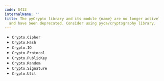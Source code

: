 ```yaml
---
code: S413
internalName: ''
title: The pyCrypto library and its module {name} are no longer actively maintained
  and have been deprecated. Consider using pyca/cryptography library.
---
```


 * `Crypto.Cipher`
 * `Crypto.Hash`
 * `Crypto.IO`
 * `Crypto.Protocol`
 * `Crypto.PublicKey`
 * `Crypto.Random`
 * `Crypto.Signature`
 * `Crypto.Util`